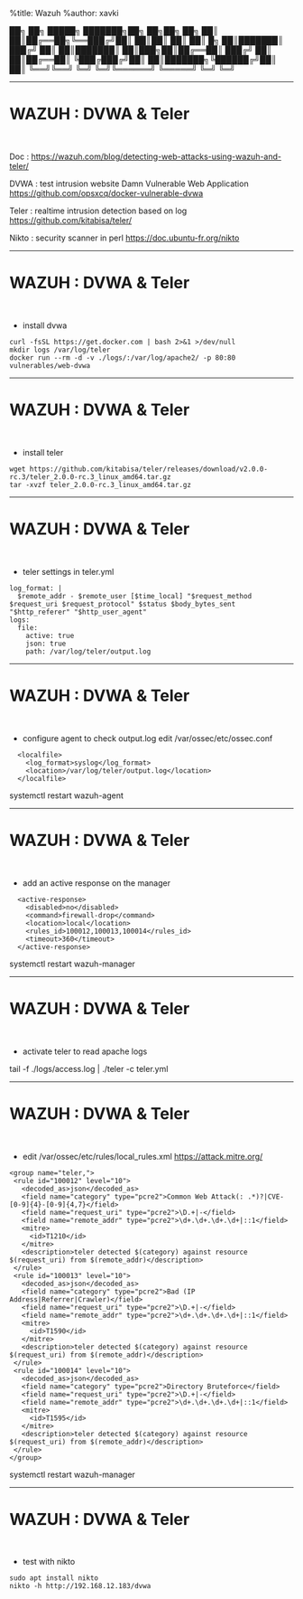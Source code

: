 %title: Wazuh
%author: xavki


██╗    ██╗ █████╗ ███████╗██╗   ██╗██╗  ██╗
██║    ██║██╔══██╗╚══███╔╝██║   ██║██║  ██║
██║ █╗ ██║███████║  ███╔╝ ██║   ██║███████║
██║███╗██║██╔══██║ ███╔╝  ██║   ██║██╔══██║
╚███╔███╔╝██║  ██║███████╗╚██████╔╝██║  ██║
 ╚══╝╚══╝ ╚═╝  ╚═╝╚══════╝ ╚═════╝ ╚═╝  ╚═╝
                                           

-----------------------------------------------------------------------------------------------------------                   

# WAZUH : DVWA & Teler

<br>

Doc : https://wazuh.com/blog/detecting-web-attacks-using-wazuh-and-teler/

DVWA : test intrusion website
  Damn Vulnerable Web Application
	https://github.com/opsxcq/docker-vulnerable-dvwa

Teler : realtime intrusion detection based on log
	https://github.com/kitabisa/teler/

Nikto : security scanner in perl
	https://doc.ubuntu-fr.org/nikto

-----------------------------------------------------------------------------------------------------------                   

# WAZUH : DVWA & Teler

<br>

* install dvwa

```
curl -fsSL https://get.docker.com | bash 2>&1 >/dev/null
mkdir logs /var/log/teler
docker run --rm -d -v ./logs/:/var/log/apache2/ -p 80:80 vulnerables/web-dvwa
```

-----------------------------------------------------------------------------------------------------------                   

# WAZUH : DVWA & Teler

<br>

* install teler

```
wget https://github.com/kitabisa/teler/releases/download/v2.0.0-rc.3/teler_2.0.0-rc.3_linux_amd64.tar.gz
tar -xvzf teler_2.0.0-rc.3_linux_amd64.tar.gz
```

-----------------------------------------------------------------------------------------------------------                   

# WAZUH : DVWA & Teler

<br>

* teler settings in teler.yml

```
log_format: |
  $remote_addr - $remote_user [$time_local] "$request_method $request_uri $request_protocol" $status $body_bytes_sent "$http_referer" "$http_user_agent"
logs:
  file:
    active: true 
    json: true 
    path: /var/log/teler/output.log
```


-----------------------------------------------------------------------------------------------------------                   

# WAZUH : DVWA & Teler

<br>

* configure agent to check output.log
	edit /var/ossec/etc/ossec.conf

```
  <localfile>
    <log_format>syslog</log_format>
    <location>/var/log/teler/output.log</location>
  </localfile>
```

systemctl restart wazuh-agent

-----------------------------------------------------------------------------------------------------------                   

# WAZUH : DVWA & Teler

<br>

* add an active response on the manager

```
  <active-response>
    <disabled>no</disabled>
    <command>firewall-drop</command>
    <location>local</location>
    <rules_id>100012,100013,100014</rules_id>
    <timeout>360</timeout>
  </active-response>
```

systemctl restart wazuh-manager

-----------------------------------------------------------------------------------------------------------                   

# WAZUH : DVWA & Teler

<br>

* activate teler to read apache logs

tail -f ./logs/access.log | ./teler -c teler.yml


-----------------------------------------------------------------------------------------------------------                   

# WAZUH : DVWA & Teler

<br>

* edit /var/ossec/etc/rules/local_rules.xml
	https://attack.mitre.org/


```
<group name="teler,">
 <rule id="100012" level="10">
   <decoded_as>json</decoded_as>
   <field name="category" type="pcre2">Common Web Attack(: .*)?|CVE-[0-9]{4}-[0-9]{4,7}</field>
   <field name="request_uri" type="pcre2">\D.+|-</field>
   <field name="remote_addr" type="pcre2">\d+.\d+.\d+.\d+|::1</field>
   <mitre>
     <id>T1210</id>
   </mitre>
   <description>teler detected $(category) against resource $(request_uri) from $(remote_addr)</description>
 </rule>
 <rule id="100013" level="10">
   <decoded_as>json</decoded_as>
   <field name="category" type="pcre2">Bad (IP Address|Referrer|Crawler)</field>
   <field name="request_uri" type="pcre2">\D.+|-</field>
   <field name="remote_addr" type="pcre2">\d+.\d+.\d+.\d+|::1</field>
   <mitre>
     <id>T1590</id>
   </mitre>
   <description>teler detected $(category) against resource $(request_uri) from $(remote_addr)</description>
 </rule>
 <rule id="100014" level="10">
   <decoded_as>json</decoded_as>
   <field name="category" type="pcre2">Directory Bruteforce</field>
   <field name="request_uri" type="pcre2">\D.+|-</field>
   <field name="remote_addr" type="pcre2">\d+.\d+.\d+.\d+|::1</field>
   <mitre>
     <id>T1595</id>
   </mitre>
   <description>teler detected $(category) against resource $(request_uri) from $(remote_addr)</description>
 </rule>
</group>
```

systemctl restart wazuh-manager

-----------------------------------------------------------------------------------------------------------                   

# WAZUH : DVWA & Teler

<br>

* test with nikto

```
sudo apt install nikto
nikto -h http://192.168.12.183/dvwa
```
